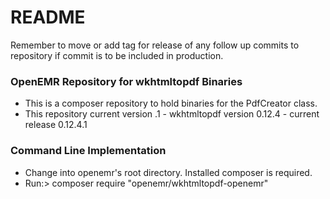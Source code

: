 # README #

Remember to move or add tag for release of any follow up commits to repository if commit is to be included in production.

### OpenEMR Repository for wkhtmltopdf Binaries ###

* This is a composer repository to hold binaries for the PdfCreator class.
* This repository current version .1 - wkhtmltopdf version 0.12.4 - current release 0.12.4.1

### Command Line Implementation ###

* Change into openemr's root directory. Installed composer is required.
* Run:> composer require "openemr/wkhtmltopdf-openemr"
